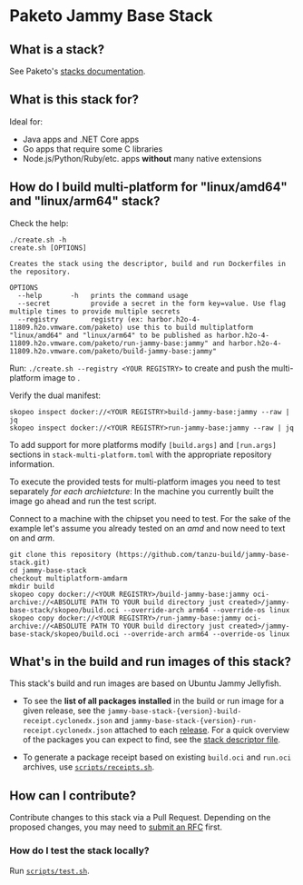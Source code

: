 # Paketo Jammy Base Stack

## What is a stack?
See Paketo's [stacks documentation](https://paketo.io/docs/concepts/stacks/).

## What is this stack for?
Ideal for:
- Java apps and .NET Core apps
- Go apps that require some C libraries
- Node.js/Python/Ruby/etc. apps **without** many native extensions

## How do I build multi-platform for "linux/amd64" and "linux/arm64" stack?

Check the help:
```
./create.sh -h
create.sh [OPTIONS]

Creates the stack using the descriptor, build and run Dockerfiles in
the repository.

OPTIONS
  --help       -h   prints the command usage
  --secret          provide a secret in the form key=value. Use flag multiple times to provide multiple secrets
  --registry        registry (ex: harbor.h2o-4-11809.h2o.vmware.com/paketo) use this to build multiplatform "linux/amd64" and "linux/arm64" to be published as harbor.h2o-4-11809.h2o.vmware.com/paketo/run-jammy-base:jammy" and harbor.h2o-4-11809.h2o.vmware.com/paketo/build-jammy-base:jammy"
```

Run:
`./create.sh --registry <YOUR REGISTRY>`
to create and push the multi-platform image to <YOUR REGISTRY>.

Verify the dual manifest:
```
skopeo inspect docker://<YOUR REGISTRY>build-jammy-base:jammy --raw | jq
skopeo inspect docker://<YOUR REGISTRY>run-jammy-base:jammy --raw | jq
```

To add support for more platforms modify `[build.args]` and `[run.args]` sections in `stack-multi-platform.toml` with the appropriate repository information.


To execute the provided tests for multi-platform images you need to test separately _for each archietcture_:
In the machine you currently built the image go ahead and run the test script.

Connect to a machine with the chipset you need to test. 
For the sake of the example let's assume you already tested on an _amd_ and now need to text on and _arm_.

```
git clone this repository (https://github.com/tanzu-build/jammy-base-stack.git)
cd jammy-base-stack
checkout multiplatform-amdarm
mkdir build
skopeo copy docker://<YOUR REGISTRY>/build-jammy-base:jammy oci-archive://<ABSOLUTE PATH TO YOUR build directory just created>/jammy-base-stack/skopeo/build.oci --override-arch arm64 --override-os linux
skopeo copy docker://<YOUR REGISTRY>/run-jammy-base:jammy oci-archive://<ABSOLUTE PATH TO YOUR build directory just created>/jammy-base-stack/skopeo/build.oci --override-arch arm64 --override-os linux
```

## What's in the build and run images of this stack?
This stack's build and run images are based on Ubuntu Jammy Jellyfish.

- To see the **list of all packages installed** in the build or run image for a given release,
see the `jammy-base-stack-{version}-build-receipt.cyclonedx.json` and 
`jammy-base-stack-{version}-run-receipt.cyclonedx.json` attached to each
[release](https://github.com/paketo-buildpacks/jammy-base-stack/releases). For a quick overview
of the packages you can expect to find, see the [stack descriptor file](stack/stack.toml).

- To generate a package receipt based on existing `build.oci` and `run.oci` archives, use [`scripts/receipts.sh`](scripts/receipts.sh).

## How can I contribute?
Contribute changes to this stack via a Pull Request. Depending on the proposed changes,
you may need to [submit an RFC](https://github.com/paketo-buildpacks/rfcs) first.

### How do I test the stack locally?
Run [`scripts/test.sh`](scripts/test.sh).

